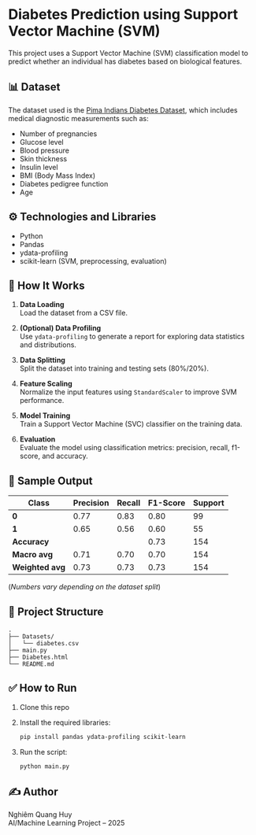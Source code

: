 # Diabetes Prediction using Support Vector Machine (SVM)

This project uses a Support Vector Machine (SVM) classification model to predict whether an individual has diabetes based on biological features.

## 📊 Dataset

The dataset used is the [Pima Indians Diabetes Dataset](https://www.kaggle.com/datasets/uciml/pima-indians-diabetes-database), which includes medical diagnostic measurements such as:

- Number of pregnancies
- Glucose level
- Blood pressure
- Skin thickness
- Insulin level
- BMI (Body Mass Index)
- Diabetes pedigree function
- Age

## ⚙️ Technologies and Libraries

- Python
- Pandas
- ydata-profiling
- scikit-learn (SVM, preprocessing, evaluation)

## 🚀 How It Works

1. **Data Loading**  
   Load the dataset from a CSV file.

2. **(Optional) Data Profiling**  
   Use `ydata-profiling` to generate a report for exploring data statistics and distributions.

3. **Data Splitting**  
   Split the dataset into training and testing sets (80%/20%).

4. **Feature Scaling**  
   Normalize the input features using `StandardScaler` to improve SVM performance.

5. **Model Training**  
   Train a Support Vector Machine (SVC) classifier on the training data.

6. **Evaluation**  
   Evaluate the model using classification metrics: precision, recall, f1-score, and accuracy.

## 🧪 Sample Output

| Class        | Precision | Recall | F1-Score | Support |
|--------------|-----------|--------|----------|---------|
| **0**        | 0.77      | 0.83   | 0.80     | 99      |
| **1**        | 0.65      | 0.56   | 0.60     | 55      |
| **Accuracy** |           |        | 0.73     | 154     |
| **Macro avg**| 0.71      | 0.70   | 0.70     | 154     |
| **Weighted avg** | 0.73  | 0.73   | 0.73     | 154     |

(*Numbers vary depending on the dataset split*)

## 📁 Project Structure

```
.
├── Datasets/
│   └── diabetes.csv
├── main.py
├── Diabetes.html       
└── README.md

````

## ✅ How to Run

1. Clone this repo
2. Install the required libraries:
   ```bash
   pip install pandas ydata-profiling scikit-learn
   ````

3. Run the script:

   ```bash
   python main.py
   ```


## ✍️ Author

Nghiêm Quang Huy <br>
AI/Machine Learning Project – 2025
